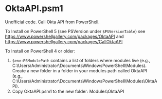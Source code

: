 # OktaAPI.psm1
Unofficial code. Call Okta API from PowerShell.

To Install on PowerShell 5 (see PSVersion under `$PSVersionTable`)
see https://www.powershellgallery.com/packages/OktaAPI and https://www.powershellgallery.com/packages/CallOktaAPI

To Install on PowerShell 4 or older:

1. `$env:PSModulePath` contains a list of folders where modules live (e.g., C:\Users\Administrator\Documents\WindowsPowerShell\Modules). 
Create a new folder in a folder in your modules path called OktaAPI (e.g., C:\Users\Administrator\Documents\WindowsPowerShell\Modules\OktaAPI).
2. Copy OktaAPI.psm1 to the new folder: Modules\OktaAPI
